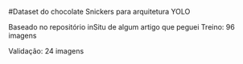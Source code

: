#Dataset do chocolate Snickers para arquitetura YOLO

Baseado no repositório inSitu de algum artigo que peguei
Treino:
96 imagens

Validação:
24 imagens


